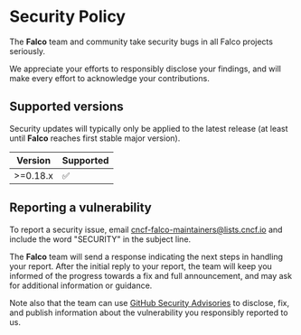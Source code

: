 # Security Policy

The **Falco** team and community take security bugs in all Falco projects seriously.

We appreciate your efforts to responsibly disclose your findings, and will make every effort to acknowledge your contributions.

## Supported versions

Security updates will typically only be applied to the latest release (at least until **Falco** reaches first stable major version).

| Version  | Supported          |
| -------- | ------------------ |
| >=0.18.x | :white_check_mark: |

## Reporting a vulnerability

To report a security issue, email [cncf-falco-maintainers@lists.cncf.io](mailto:cncf-falco-maintainers@lists.cncf.io?subject=SECURITY)
and include the word "SECURITY" in the subject line.

The **Falco** team will send a response indicating the next steps in handling your report.
After the initial reply to your report, the team will keep you informed of the progress towards a fix and full announcement,
and may ask for additional information or guidance.

Note also that the team can use [GitHub Security Advisories](https://help.github.com/en/github/managing-security-vulnerabilities/about-github-security-advisories)
to disclose, fix, and publish information about the vulnerability you responsibly reported to us.
